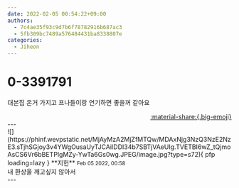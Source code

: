 ```yaml
---
date: 2022-02-05 00:54:22+09:00
authors:
  - 7c4ae35f93c9d7b6f78782916b687ac3
  - 5fb309bc7489a576484431ba8338807e
categories:
  - Jiheon
---
```


# 0-3391791

<div class="post-container" markdown="1">
<div class="content-container md-sidebar__scrollwrap" markdown="1">

대본집 온거 가지고 프나들이랑 연기하면 좋을꺼 같아요

</div>
</div>

<div style="text-align: right;" markdown="1">
<a href="https://weverse.io/fromis9/fanpost/0-3391791" style="text-align: right;">:material-share:{.big-emoji}</a>
</div>
---

<div class="comments-container md-sidebar__scrollwrap" markdown="1">
<div class="comment" markdown="1">
<div class='id-container' markdown="1">
![](https://phinf.wevpstatic.net/MjAyMzA2MjZfMTQw/MDAxNjg3NzQ3NzE2NzE3.sTjhSGjoy3v4YWgOusaUyTJCAiIDDI34b7SBTjVAeUIg.TVETBI6wZ_tQjmoAsCS6Vr6bBETPlgMZy-YwTa6Gs0wg.JPEG/image.jpg?type=s72){ pfp loading=lazy }
**<span class="artist">지헌</span>** <small>Feb 05 2022, 00:58</small><br>
</div>
<div class='comment-body' markdown="1">
내 환상울 깨고싶지 않아서
</div>
</div>
</div>
---
